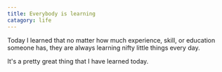 ```yaml
--- 
title: Everybody is learning
catagory: life
---
```


Today I learned that no matter how much experience, skill, or education
someone has, they are always learning nifty little things every day.

It's a pretty great thing that I have learned today.
